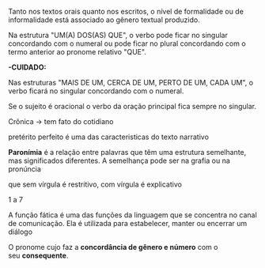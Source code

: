 Tanto nos textos orais quanto nos escritos, o nível de formalidade ou de informalidade está associado ao gênero textual produzido.

Na estrutura "UM(A) DOS(AS) QUE", o verbo pode ficar no singular concordando com o numeral ou pode ficar no plural concordando com o termo anterior ao pronome relativo "QUE".

**-CUIDADO:**

Nas estruturas "MAIS DE UM, CERCA DE UM, PERTO DE UM, CADA UM", o verbo ficará no singular concordando com o numeral.


Se o sujeito é oracional o verbo da oração principal fica sempre no singular.

Crônica ->  tem fato do cotidiano

pretérito perfeito é uma das caracteristicas do texto narrativo

**Paronímia** é a relação entre palavras que têm uma estrutura semelhante, mas significados diferentes. A semelhança pode ser na grafia ou na pronúncia

que sem vírgula é restritivo, com vírgula é explicativo

1 a 7

A função fática é uma das funções da linguagem que se concentra no canal de comunicação. Ela é utilizada para estabelecer, manter ou encerrar um diálogo

O pronome cujo faz a **concordância de gênero e número** com o seu **consequente**.

